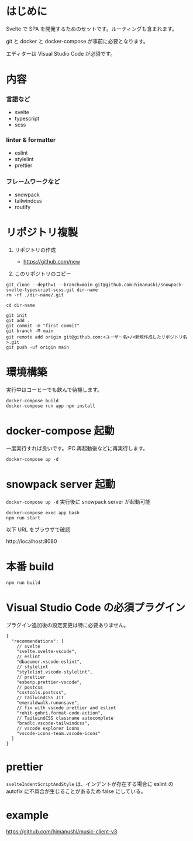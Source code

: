 # はじめに

Svelte で SPA を開発するためのセットです。ルーティングも含まれます。

git と docker と docker-compose が事前に必要となります。

エディターは Visual Studio Code が必須です。

# 内容

### 言語など

- svelte
- typescript
- scss

### linter & formatter

- eslint
- stylelint
- prettier

### フレームワークなど

- snowpack
- tailwindcss
- routify

# リポジトリ複製

1. リポジトリの作成

   - https://github.com/new

2. このリポジトリのコピー

```console
git clone --depth=1 --branch=main git@github.com:himanushi/snowpack-svelte-typescript-scss.git dir-name
rm -rf ./dir-name/.git

cd dir-name

git init
git add .
git commit -m "first commit"
git branch -M main
git remote add origin git@github.com:<ユーザー名>/<新規作成したリポジトリ名>.git
git push -uf origin main
```

# 環境構築

実行中はコーヒーでも飲んで待機します。

```console
docker-compose build
docker-compose run app npm install
```

# docker-compose 起動

一度実行すれば良いです。
PC 再起動後などに再実行します。

```console
docker-compose up -d
```

# snowpack server 起動

`docker-compose up -d` 実行後に snowpack server が起動可能

```console
docker-compose exec app bash
npm run start
```

以下 URL をブラウザで確認

http://localhost:8080

# 本番 build

```console
npm run build
```

# Visual Studio Code の必須プラグイン

プラグイン追加後の設定変更は特に必要ありません。

```jsonc
{
  "recommendations": [
    // svelte
    "svelte.svelte-vscode",
    // eslint
    "dbaeumer.vscode-eslint",
    // stylelint
    "stylelint.vscode-stylelint",
    // prettier
    "esbenp.prettier-vscode",
    // postcss
    "csstools.postcss",
    // TailwindCSS JIT
    "emeraldwalk.runonsave",
    // fix with vscode prettier and eslint
    "rohit-gohri.format-code-action",
    // TailwindCSS classname autocomplete
    "bradlc.vscode-tailwindcss",
    // vscode explorer icons
    "vscode-icons-team.vscode-icons"
  ]
}
```

# prettier

`svelteIndentScriptAndStyle` は、インデントが存在する場合に eslint の autofix に不具合が生じることがあるため false にしている。

# example

https://github.com/himanushi/music-client-v3
